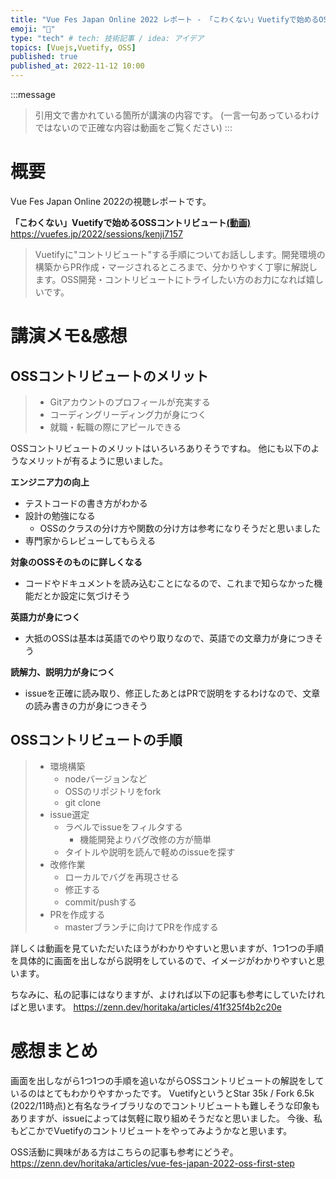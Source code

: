 ```yaml
---
title: "Vue Fes Japan Online 2022 レポート - 「こわくない」Vuetifyで始めるOSSコントリビュート"
emoji: "📑"
type: "tech" # tech: 技術記事 / idea: アイデア
topics: [Vuejs,Vuetify, OSS]
published: true
published_at: 2022-11-12 10:00
---
```


:::message
> 引用文で書かれている箇所が講演の内容です。
> (一言一句あっているわけではないので正確な内容は動画をご覧ください)
:::


# 概要
Vue Fes Japan Online 2022の視聴レポートです。

**「こわくない」Vuetifyで始めるOSSコントリビュート[(動画)](https://www.youtube.com/watch?v=eOJZ_3W4kaQ&t=15928s)**
https://vuefes.jp/2022/sessions/kenji7157

> Vuetifyに"コントリビュート"する手順についてお話しします。開発環境の構築からPR作成・マージされるところまで、分かりやすく丁寧に解説します。OSS開発・コントリビュートにトライしたい方のお力になれば嬉しいです。

# 講演メモ&感想

## OSSコントリビュートのメリット
> - Gitアカウントのプロフィールが充実する
> - コーディングリーディング力が身につく
> - 就職・転職の際にアピールできる

OSSコントリビュートのメリットはいろいろありそうですね。
他にも以下のようなメリットが有るように思いました。

**エンジニア力の向上**
- テストコードの書き方がわかる
- 設計の勉強になる
  - OSSのクラスの分け方や関数の分け方は参考になりそうだと思いました
- 専門家からレビューしてもらえる

**対象のOSSそのものに詳しくなる**
- コードやドキュメントを読み込むことになるので、これまで知らなかった機能だとか設定に気づけそう

**英語力が身につく**
- 大抵のOSSは基本は英語でのやり取りなので、英語での文章力が身につきそう

**読解力、説明力が身につく**
- issueを正確に読み取り、修正したあとはPRで説明をするわけなので、文章の読み書きの力が身につきそう


## OSSコントリビュートの手順
> - 環境構築
>   - nodeバージョンなど
>   - OSSのリポジトリをfork
>   - git clone
> - issue選定
>   - ラベルでissueをフィルタする
>     - 機能開発よりバグ改修の方が簡単
>   - タイトルや説明を読んで軽めのissueを探す
> - 改修作業
>   - ローカルでバグを再現させる
>   - 修正する
>   - commit/pushする
> - PRを作成する
>   - masterブランチに向けてPRを作成する

詳しくは動画を見ていただいたほうがわかりやすいと思いますが、1つ1つの手順を具体的に画面を出しながら説明をしているので、イメージがわかりやすいと思います。

ちなみに、私の記事にはなりますが、よければ以下の記事も参考にしていたければと思います。
https://zenn.dev/horitaka/articles/41f325f4b2c20e


# 感想まとめ
画面を出しながら1つ1つの手順を追いながらOSSコントリビュートの解説をしているのはとてもわかりやすかったです。
VuetifyというとStar 35k / Fork 6.5k (2022/11時点)と有名なライブラリなのでコントリビュートも難しそうな印象もありますが、issueによっては気軽に取り組めそうだなと思いました。
今後、私もどこかでVuetifyのコントリビュートをやってみようかなと思います。

OSS活動に興味がある方はこちらの記事も参考にどうぞ。
https://zenn.dev/horitaka/articles/vue-fes-japan-2022-oss-first-step